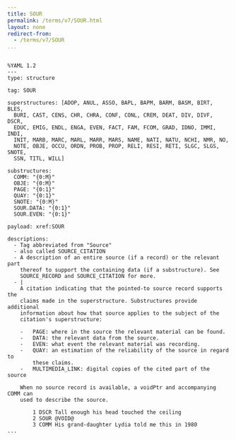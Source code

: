 ```yaml
---
title: SOUR
permalink: /terms/v7/SOUR.html
layout: none
redirect-from:
  - /terms/v7/SOUR
...
```


```

%YAML 1.2
---
type: structure

tag: SOUR

superstructures: [ADOP, ANUL, ASSO, BAPL, BAPM, BARM, BASM, BIRT, BLES, 
  BURI, CAST, CENS, CHR, CHRA, CONF, CONL, CREM, DEAT, DIV, DIVF, DSCR, 
  EDUC, EMIG, ENDL, ENGA, EVEN, FACT, FAM, FCOM, GRAD, IDNO, IMMI, INDI, 
  INIT, MARB, MARC, MARL, MARR, MARS, NAME, NATI, NATU, NCHI, NMR, NO, 
  NOTE, OBJE, OCCU, ORDN, PROB, PROP, RELI, RESI, RETI, SLGC, SLGS, SNOTE, 
  SSN, TITL, WILL]

substructures:
  COMM: "{0:M}"
  OBJE: "{0:M}"
  PAGE: "{0:1}"
  QUAY: "{0:1}"
  SNOTE: "{0:M}"
  SOUR.DATA: "{0:1}"
  SOUR.EVEN: "{0:1}"

payload: xref:SOUR

descriptions:
  - Tag abbreviated from "Source"
  - also called SOURCE_CITATION
  - A description of an entire source (if a record) or the relevant part
    thereof to support the containing data (if a substructure). See
    SOURCE_RECORD and SOURCE_CITATION for more.
  - |
    A citation indicating that the pointed-to source record supports the
    claims made in the superstructure. Substructures provide additional
    information about how that source applies to the subject of the
    citation's superstructure:
    
    -   PAGE: where in the source the relevant material can be found.
    -   DATA: the relevant data from the source.
    -   EVEN: what event the relevant material was recording.
    -   QUAY: an estimation of the reliability of the source in regard to
        these claims.
    -   MULTIMEDIA_LINK: digital copies of the cited part of the source
    
    When no source record is available, a voidPtr and accompanying COMM can
    used to describe the source.
    
        1 DSCR Tall enough his head touched the ceiling
        2 SOUR @VOID@
        3 COMM His grand-daughter Lydia told me this in 1980
...

```
